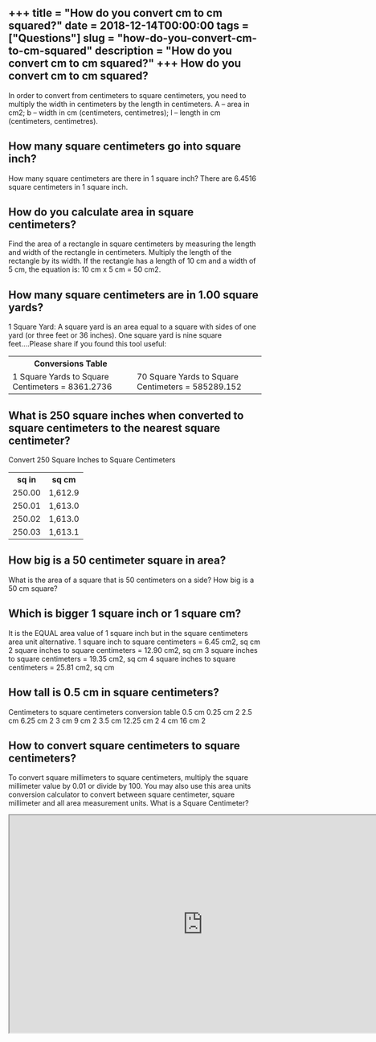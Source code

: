 +++
title = "How do you convert cm to cm squared?"
date = 2018-12-14T00:00:00
tags = ["Questions"]
slug = "how-do-you-convert-cm-to-cm-squared"
description = "How do you convert cm to cm squared?"
+++
How do you convert cm to cm squared?
------------------------------------

In order to convert from centimeters to square centimeters, you need to multiply the width in centimeters by the length in centimeters. A – area in cm2; b – width in cm (centimeters, centimetres); l – length in cm (centimeters, centimetres).

How many square centimeters go into square inch?
------------------------------------------------

How many square centimeters are there in 1 square inch? There are 6.4516 square centimeters in 1 square inch.

How do you calculate area in square centimeters?
------------------------------------------------

Find the area of a rectangle in square centimeters by measuring the length and width of the rectangle in centimeters. Multiply the length of the rectangle by its width. If the rectangle has a length of 10 cm and a width of 5 cm, the equation is: 10 cm x 5 cm = 50 cm2.

How many square centimeters are in 1.00 square yards?
-----------------------------------------------------

1 Square Yard: A square yard is an area equal to a square with sides of one yard (or three feet or 36 inches). One square yard is nine square feet….Please share if you found this tool useful:

<table><tr><th>Conversions Table</th></tr><tr><td>1 Square Yards to Square Centimeters = 8361.2736</td><td>70 Square Yards to Square Centimeters = 585289.152</td></tr></table>

What is 250 square inches when converted to square centimeters to the nearest square centimeter?
------------------------------------------------------------------------------------------------

Convert 250 Square Inches to Square Centimeters

<table><tr><th>sq in</th><th>sq cm</th></tr><tr><td>250.00</td><td>1,612.9</td></tr><tr><td>250.01</td><td>1,613.0</td></tr><tr><td>250.02</td><td>1,613.0</td></tr><tr><td>250.03</td><td>1,613.1</td></tr></table>

How big is a 50 centimeter square in area?
------------------------------------------

What is the area of a square that is 50 centimeters on a side? How big is a 50 cm square?

Which is bigger 1 square inch or 1 square cm?
---------------------------------------------

It is the EQUAL area value of 1 square inch but in the square centimeters area unit alternative. 1 square inch to square centimeters = 6.45 cm2, sq cm 2 square inches to square centimeters = 12.90 cm2, sq cm 3 square inches to square centimeters = 19.35 cm2, sq cm 4 square inches to square centimeters = 25.81 cm2, sq cm

How tall is 0.5 cm in square centimeters?
-----------------------------------------

Centimeters to square centimeters conversion table 0.5 cm 0.25 cm 2 2.5 cm 6.25 cm 2 3 cm 9 cm 2 3.5 cm 12.25 cm 2 4 cm 16 cm 2

How to convert square centimeters to square centimeters?
--------------------------------------------------------

To convert square millimeters to square centimeters, multiply the square millimeter value by 0.01 or divide by 100. You may also use this area units conversion calculator to convert between square centimeter, square millimeter and all area measurement units. What is a Square Centimeter?

<iframe allow="accelerometer; autoplay; clipboard-write; encrypted-media; gyroscope; picture-in-picture" allowfullscreen="" class="__youtube_prefs__  epyt-is-override  no-lazyload" data-no-lazy="1" data-origheight="433" data-origwidth="770" data-skipgform_ajax_framebjll="" height="433" id="_ytid_88062" loading="lazy" src="https://www.youtube.com/embed/ei5FAinKXoY?enablejsapi=1&autoplay=0&cc_load_policy=0&cc_lang_pref=&iv_load_policy=1&loop=0&modestbranding=0&rel=1&fs=1&playsinline=0&autohide=2&theme=dark&color=red&controls=1&" title="YouTube player" width="770"></iframe>